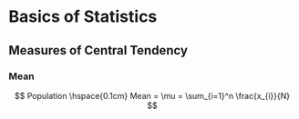 # Basics of Statistics

## Measures of Central Tendency

### Mean

$$
Population \hspace{0.1cm} Mean = \mu = \sum_{i=1}^n \frac{x_{i}}{N}
$$
